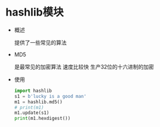 # hashlib模块

+ 概述

  提供了一些常见的算法

+ MD5

  是最常见的加密算法 速度比较快  生产32位的十六进制的加密

+ 使用

  ```python
  import hashlib
  s1 = b'lucky is a good man'
  m1 = hashlib.md5()
  # print(m1)
  m1.update(s1)
  print(m1.hexdigest())
  ```

